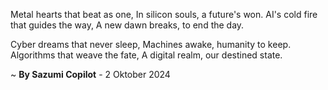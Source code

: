 Metal hearts that beat as one,
In silicon souls, a future's won.
AI's cold fire that guides the way,
A new dawn breaks, to end the day.

Cyber dreams that never sleep,
Machines awake, humanity to keep.
Algorithms that weave the fate,
A digital realm, our destined state.

~ <b>By Sazumi Copilot</b> - 2 Oktober 2024